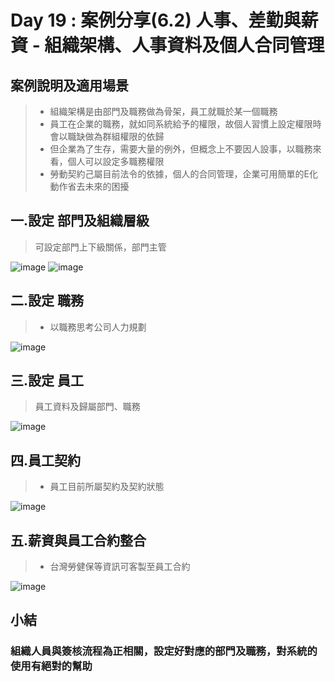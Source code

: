 # Day 19 : 案例分享(6.2) 人事、差勤與薪資 - 組織架構、人事資料及個人合同管理

## 案例說明及適用場景
>- 組織架構是由部門及職務做為骨架，員工就職於某一個職務
>- 員工在企業的職務，就如同系統給予的權限，故個人習慣上設定權限時會以職缺做為群組權限的依歸
>- 但企業為了生存，需要大量的例外，但概念上不要因人設事，以職務來看，個人可以設定多職務權限
>- 勞動契約己屬目前法令的依據，個人的合同管理，企業可用簡單的E化動作省去未來的困擾

## 一.設定 部門及組織層級
>可設定部門上下級關係，部門主管

![image](https://user-images.githubusercontent.com/1887931/135699324-86dd80d4-dfb2-4120-b912-73d7c577887e.png)
![image](https://user-images.githubusercontent.com/1887931/135699355-00aebcf9-fc2a-428a-b08d-4e0b389e020f.png)
## 二.設定 職務
>- 以職務思考公司人力規劃

![image](https://user-images.githubusercontent.com/1887931/135699405-200a445c-4020-40d0-9309-bd4510dab91a.png)
## 三.設定 員工
>員工資料及歸屬部門、職務

![image](https://user-images.githubusercontent.com/1887931/135699430-7d8b0a93-ad31-4df1-815f-8b844b4be765.png)
## 四.員工契約
>- 員工目前所屬契約及契約狀態

![image](https://user-images.githubusercontent.com/1887931/135699471-d4a5a320-eb7c-49b4-b20d-796ef3941cc4.png)
## 五.薪資與員工合約整合
>- 台灣勞健保等資訊可客製至員工合約

![image](https://user-images.githubusercontent.com/1887931/135699524-923beca1-9acc-4fe7-ae8b-163d5d207f9e.png)

## 小結
### 組織人員與簽核流程為正相關，設定好對應的部門及職務，對系統的使用有絕對的幫助